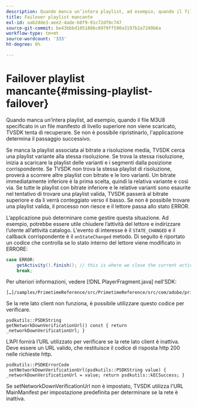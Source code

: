 ```yaml
---
description: Quando manca un’intera playlist, ad esempio, quando il file M3U8 specificato in un file manifesto di livello superiore non viene scaricato, TVSDK tenta di recuperare. Se non è possibile ripristinarlo, l'applicazione determina il passaggio successivo.
title: Failover playlist mancante
exl-id: aab2dde3-aee2-4ade-b8f9-91c72df0c747
source-git-commit: be43bbbd1051886c8979ff590a3197b2a7249b6a
workflow-type: tm+mt
source-wordcount: '333'
ht-degree: 0%

---
```


# Failover playlist mancante{#missing-playlist-failover}

Quando manca un’intera playlist, ad esempio, quando il file M3U8 specificato in un file manifesto di livello superiore non viene scaricato, TVSDK tenta di recuperare. Se non è possibile ripristinarlo, l&#39;applicazione determina il passaggio successivo.

Se manca la playlist associata al bitrate a risoluzione media, TVSDK cerca una playlist variante alla stessa risoluzione. Se trova la stessa risoluzione, inizia a scaricare la playlist delle varianti e i segmenti dalla posizione corrispondente. Se TVSDK non trova la stessa playlist di risoluzione, proverà a scorrere altre playlist con bitrate e le loro varianti. Un bitrate immediatamente inferiore è la prima scelta, quindi la relativa variante e così via. Se tutte le playlist con bitrate inferiore e le relative varianti sono esaurite nel tentativo di trovare una playlist valida, TVSDK passerà al bitrate superiore e da lì verrà conteggiato verso il basso. Se non è possibile trovare una playlist valida, il processo non riesce e il lettore passa allo stato ERROR.

L’applicazione può determinare come gestire questa situazione. Ad esempio, potrebbe essere utile chiudere l’attività del lettore e indirizzare l’utente all’attività catalogo. L&#39;evento di interesse è il `STATE_CHANGED` e il callback corrispondente è il `onStateChanged` metodo. Di seguito è riportato un codice che controlla se lo stato interno del lettore viene modificato in ERRORE:

```java
case ERROR: 
    getActivity().finish(); // this is where we close the current activity (the Player activity) 
    break;
```

Per ulteriori informazioni, vedere [!DNL PlayerFragment.java] nell’SDK:

```
[…]/samples/PrimetimeReference/src/PrimetimeReference/src/com/adobe/primetime/reference/ui/player/
```

Se la rete lato client non funziona, è possibile utilizzare questo codice per verificare.

```
psdkutils::PSDKString 
getNetworkDownVerificationUrl() const { return 
_networkDownVerificationUrl; }
```

L’API fornirà l’URL utilizzato per verificare se la rete lato client è inattiva. Deve essere un URL valido, che restituisce il codice di risposta http 200 nelle richieste http.

```
psdkutils::PSDKErrorCode 
 setNetworkDownVerificationUrl(psdkutils::PSDKString value) {  
_networkDownVerificationUrl = value; return psdkutils::kECSuccess; }
```

Se setNetworkDownVerificationUrl non è impostato, TVSDK utilizza l&#39;URL MainManifest per impostazione predefinita per determinare se la rete è inattiva.
